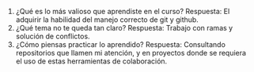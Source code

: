 1. ¿Qué es lo más valioso que aprendiste en el curso?
Respuesta: El adquirir la habilidad del manejo correcto de git y github.
2. ¿Qué tema no te queda tan claro?
Respuesta: Trabajo con ramas y solución de conflictos.
3. ¿Cómo piensas practicar lo aprendido?
Respuesta: Consultando repositorios que llamen mi atención, y en proyectos donde se requiera el uso de estas herramientas de colaboración.
